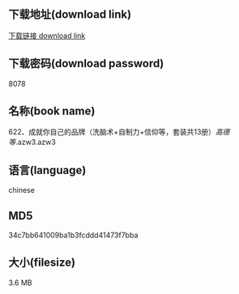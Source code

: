 ## 下载地址(download link)
[下载链接 download link](https://voluble-croquembouche-d321dc.netlify.app/?s=622%E3%80%81%E6%88%90%E5%B0%B1%E4%BD%A0%E8%87%AA%E5%B7%B1%E7%9A%84%E5%93%81%E7%89%8C%EF%BC%88%E6%B4%97%E8%84%91%E6%9C%AF%2B%E8%87%AA%E5%88%B6%E5%8A%9B%2B%E4%BF%A1%E4%BB%B0%E7%AD%89%EF%BC%8C%E5%A5%97%E8%A3%85%E5%85%B113%E5%86%8C%EF%BC%89_%E9%AB%98%E5%BE%B7%E7%AD%89_.azw3)

## 下载密码(download password)
8078

## 名称(book name)
622、成就你自己的品牌（洗脑术+自制力+信仰等，套装共13册）_高德等_.azw3.azw3

## 语言(language)
chinese

## MD5
34c7bb641009ba1b3fcddd41473f7bba

## 大小(filesize)
3.6 MB
